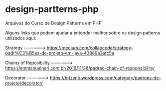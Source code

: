 # design-partterns-php
Arquivos do Curso de Design Patterns em PHP

Alguns links que podem ajudar a entender melhor sobre os design patterns utilizados aqui:


Strategy               --------> https://medium.com/collabcode/strategy-padr%C3%B5es-de-projeto-em-java-43889a3afc5a


Chains of Reposibility --------> https://emmanuelneri.com.br/2016/11/28/padrao-chain-of-responsibility/



Decorator              --------> https://brizeno.wordpress.com/category/padroes-de-projeto/decorator/ 


